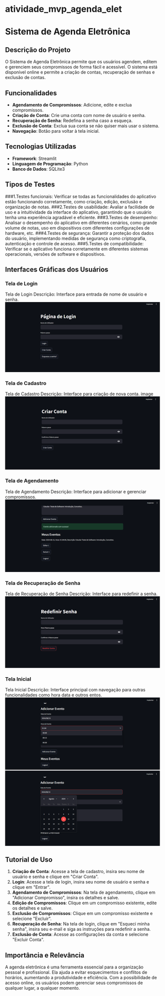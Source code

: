# atividade_mvp_agenda_elet
# Sistema de Agenda Eletrônica

## Descrição do Projeto
O Sistema de Agenda Eletrônica permite que os usuários agendem, editem e gerenciem seus compromissos de forma fácil e acessível. O sistema está disponível online e permite a criação de contas, recuperação de senhas e exclusão de contas.

## Funcionalidades
- **Agendamento de Compromissos**: Adicione, edite e exclua compromissos.
- **Criação de Conta**: Crie uma conta com nome de usuário e senha.
- **Recuperação de Senha**: Redefina a senha caso a esqueça.
- **Exclusão de Conta**: Exclua sua conta se não quiser mais usar o sistema.
- **Navegação**: Botão para voltar à tela inicial.

## Tecnologias Utilizadas
- **Framework**: Streamlit
- **Linguagem de Programação**: Python
- **Banco de Dados**: SQLite3

## Tipos de Testes

###1.Testes funcionais: Verificar se todas as funcionalidades do aplicativo estão funcionando corretamente, como criação, edição, exclusão e organização de notas.
###2.Testes de usabilidade: Avaliar a facilidade de uso e a intuitividade da interface do aplicativo, garantindo que o usuário tenha uma experiência agradável e eficiente.
###3.Testes de desempenho: Analisar o desempenho do aplicativo em diferentes cenários, como grande volume de notas, uso em dispositivos com diferentes configurações de hardware, etc.
###4.Testes de segurança: Garantir a proteção dos dados do usuário, implementando medidas de segurança como criptografia, autenticação e controle de acesso.
###5.Testes de compatibilidade: Verificar se o aplicativo funciona corretamente em diferentes sistemas operacionais, versões de software e dispositivos.

## Interfaces Gráficas dos Usuários
### Tela de Login
Tela de Login
Descrição: Interface para entrada de nome de usuário e senha.
![alt text](pagina_login.png)
### Tela de Cadastro
Tela de Cadastro
Descrição: Interface para criação de nova conta.
image
![alt text](criar_conta.png)

### Tela de Agendamento
Tela de Agendamento
Descrição: Interface para adicionar e gerenciar compromissos.
![alt text](visualizar_eventos.png)
### Tela de Recuperação de Senha
Tela de Recuperação de Senha
Descrição: Interface para redefinir a senha.
![alt text](refazer_senha.png)
### Tela Inicial
Tela Inicial
Descrição: Interface principal com navegação para outras funcionalidades como  hora data e outros entos.
![images](adicionar_hora.png)
![images](data_evento.png)
## Tutorial de Uso
1. **Criação de Conta**: Acesse a tela de cadastro, insira seu nome de usuário e senha e clique em "Criar Conta".
2. **Login**: Acesse a tela de login, insira seu nome de usuário e senha e clique em "Entrar".
3. **Agendamento de Compromissos**: Na tela de agendamento, clique em "Adicionar Compromisso", insira os detalhes e salve.
4. **Edição de Compromissos**: Clique em um compromisso existente, edite os detalhes e salve.
5. **Exclusão de Compromissos**: Clique em um compromisso existente e selecione "Excluir".
6. **Recuperação de Senha**: Na tela de login, clique em "Esqueci minha senha", insira seu e-mail e siga as instruções para redefinir a senha.
7. **Exclusão de Conta**: Acesse as configurações da conta e selecione "Excluir Conta".

## Importância e Relevância
A agenda eletrônica é uma ferramenta essencial para a organização pessoal e profissional. Ela ajuda a evitar esquecimentos e conflitos de horários, aumentando a produtividade e eficiência. Com a possibilidade de acesso online, os usuários podem gerenciar seus compromissos de qualquer lugar, a qualquer momento.



